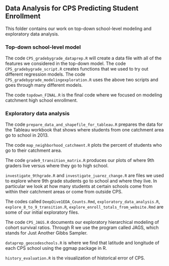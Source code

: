 ## Data Analysis for CPS Predicting Student Enrollment ##

This folder contains our work on top-down school-level modeling and exploratory data analysis. 

### Top-down school-level model ###

The code `CPS_gradebygrade_dataprep.R` will create a data file with all of the features we considered in the top-down model.
The code `CPS_gradebygrade_script.R` creates functions that we used to try out different regression models. 
The code `CPS_gradebygrade_modelingexploration.R` uses the above two scripts and goes through many different models. 

The code `topdown_FINAL.R` is the final code where we focused on modeling catchment high school enrollment. 

### Exploratory data analysis ###

The code `prepare_data_and_shapefile_for_tableau.R` prepares the data for the Tableau workbook that shows where students from one catchment area go to school in 2013. 

The code `map_neighborhood_catchment.R` plots the percent of students who go to their catchment area. 

The code `grade9_transition_matrix.R` produces our plots of where 9th graders live versus where they go to high school. 

`investigate_9thgrade.R` and `investigate_juarez_change.R` are files we used to explore where 9th grade 
students go to school and where they live. In particular we look at how many students at certain schools
come from within their catchment areas or come from outside CPS. 

The codes called `DeepDive1EDA_Counts.Rmd`, `exploratory_data_analysis.R`, `explore_8_to_9_transition.R`,
`explore_enroll_totals_from_website.Rmd`
are some of our initial exploratory files. 

The code `CPS_JAGS.R` documents our exploratory hierarchical modeling of cohort survival ratios. 
Through R we use the program called JAGS, which stands for Just Another Gibbs Sampler. 

`dataprep_geocodeschools.R` is where we find that latitude and longitude of each CPS school using the ggmap package in R. 

`history_evaluation.R` is the visualization of historical error of CPS. 

